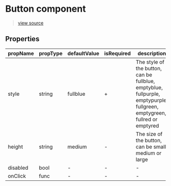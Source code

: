 # Button component

> [view source](https://github.com/wix/wix-style-react/blob/master/stories/Button.js)

## Properties

| propName | propType | defaultValue | isRequired | description |
|----------|----------|--------------|------------|-------------|
| style | string | fullblue | + | The style of the button, can be fullblue, emptyblue, fullpurple, emptypurple, fullgreen, emptygreen, fullred or emptyred
| height | string | medium | - | The size of the button, can be small, medium or large |
| disabled | bool | - | - | - |
| onClick | func | - | - | - |
